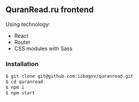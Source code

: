 ## QuranRead.ru frontend

Using technology:

- React
- Router
- CSS modules with Sass

### Installation

```sh
$ git clone git@github.com:izbagov/quranread.git
$ cd quranread
$ npm i
$ npm start
```
